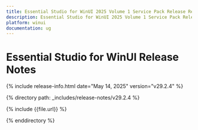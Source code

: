 ```yaml
---
title: Essential Studio for WinUI 2025 Volume 1 Service Pack Release Release Notes  
description: Essential Studio for WinUI 2025 Volume 1 Service Pack Release Release Notes  
platform: winui
documentation: ug
---
```


# Essential Studio for WinUI  Release Notes  

{% include release-info.html date="May 14, 2025"  version="v29.2.4"  %} 

{% directory path: _includes/release-notes/v29.2.4 %}

{% include {{file.url}} %}

{% enddirectory %}
